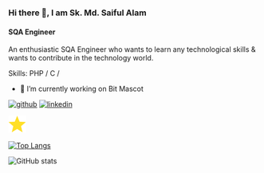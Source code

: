 
### Hi there 👋,  I am Sk. Md. Saiful Alam
#### SQA Engineer

An enthusiastic SQA Engineer who wants to learn any technological skills & wants to contribute in the technology world. 

Skills: PHP / C / 

- 🔭 I’m currently working on Bit Mascot 


[<img src='https://cdn.jsdelivr.net/npm/simple-icons@3.0.1/icons/github.svg' alt='github' height='40'>](https://github.com/saifulsahim)  [<img src='https://cdn.jsdelivr.net/npm/simple-icons@3.0.1/icons/linkedin.svg' alt='linkedin' height='40'>](https://www.linkedin.com/in/https://www.linkedin.com/in/saifulsahim//)  

<a href='https://stars.github.com/'><img src='https://raw.githubusercontent.com/acervenky/animated-github-badges/master/assets/starbadge.gif' width='35' height='35'></a> 

[![Top Langs](https://github-readme-stats.vercel.app/api/top-langs/?username=saifulsahim)](https://github.com/anuraghazra/github-readme-stats)

![GitHub stats](https://github-readme-stats.vercel.app/api?username=saifulsahim&show_icons=true)  

